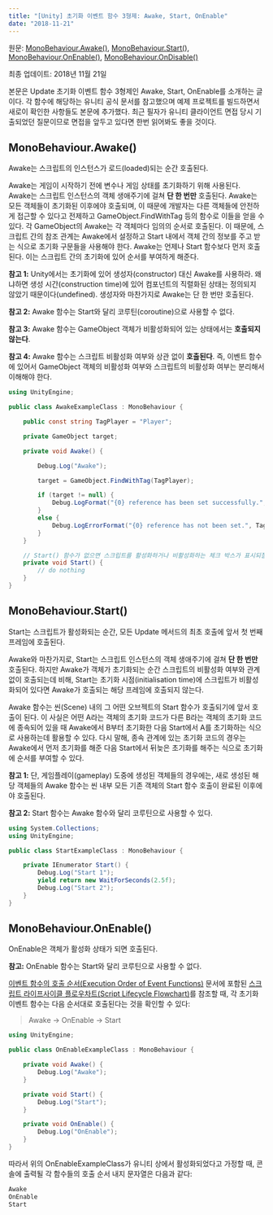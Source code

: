 ```yaml
---
title: "[Unity] 초기화 이벤트 함수 3형제: Awake, Start, OnEnable"
date: "2018-11-21"
---
```


[MonoBehaviour.Awake()]: https://docs.unity3d.com/ScriptReference/MonoBehaviour.Awake.html
[MonoBehaviour.Start()]: https://docs.unity3d.com/ScriptReference/MonoBehaviour.Start.html
[MonoBehaviour.OnEnable()]: https://docs.unity3d.com/ScriptReference/MonoBehaviour.OnEnable.html
[MonoBehaviour.OnDisable()]: https://docs.unity3d.com/ScriptReference/MonoBehaviour.OnDisable.html
[이벤트 함수의 호출 순서(Execution Order of Event Functions)]: https://docs.unity3d.com/Manual/ExecutionOrder.html
[스크립트 라이프사이클 플로우차트(Script Lifecycle Flowchart)]: https://docs.unity3d.com/uploads/Main/monobehaviour_flowchart.svg

원문: [MonoBehaviour.Awake()], [MonoBehaviour.Start()], [MonoBehaviour.OnEnable()], [MonoBehaviour.OnDisable()]

최종 업데이트: 2018년 11월 21일

본문은 Update 초기화 이벤트 함수 3형제인 Awake, Start, OnEnable를 소개하는 글이다. 각 함수에 해당하는 유니티 공식 문서를 참고했으며 예제 프로젝트를 빌드하면서 새로이 확인한 사항들도 본문에 추가했다. 최근 필자가 유니티 클라이언트 면접 당시 기출되었던 질문이므로 면접을 앞두고 있다면 한번 읽어봐도 좋을 것이다.

## MonoBehaviour.Awake()

Awake는 스크립트의 인스턴스가 로드(loaded)되는 순간 호출된다.

Awake는 게임이 시작하기 전에 변수나 게임 상태를 초기화하기 위해 사용된다. Awake는 스크립트 인스턴스의 객체 생애주기에 걸쳐 **단 한 번만** 호출된다. Awake는 모든 객체들이 초기화된 이후에야 호출되며, 이 때문에 개발자는 다른 객체들에 안전하게 접근할 수 있다고 전제하고 GameObject.FindWithTag 등의 함수로 이들을 얻을 수 있다. 각 GameObject의  Awake는 각 객체마다 임의의 순서로 호출된다. 이 때문에, 스크립트 간의 참조 관계는 Awake에서 설정하고 Start 내에서 객체 간의 정보를 주고 받는 식으로 초기화 구문들을 사용해야 한다. Awake는 언제나 Start 함수보다 먼저 호출된다. 이는 스크립트 간의 초기화에 있어 순서를 부여하게 해준다.

**참고 1:** Unity에서는 초기화에 있어 생성자(constructor) 대신 Awake를 사용하라. 왜냐하면 생성 시간(construction time)에 있어 컴포넌트의 직렬화된 상태는 정의되지 않았기 때문이다(undefined). 생성자와 마찬가지로 Awake는 단 한 번만 호출된다.

**참고 2:** Awake 함수는 Start와 달리 코루틴(coroutine)으로 사용할 수 없다.

**참고 3:** Awake 함수는 GameObject 객체가 비활성화되어 있는 상태에서는 **호출되지 않는다**.

**참고 4:** Awake 함수는 스크립트 비활성화 여부와 상관 없이 **호출된다**. 즉, 이벤트 함수에 있어서 GameObject 객체의 비활성화 여부와 스크립트의 비활성화 여부는 분리해서 이해해야 한다.

```csharp
using UnityEngine;

public class AwakeExampleClass : MonoBehaviour {

    public const string TagPlayer = "Player";

    private GameObject target;

    private void Awake() {

        Debug.Log("Awake");

        target = GameObject.FindWithTag(TagPlayer);

        if (target != null) {
            Debug.LogFormat("{0} reference has been set successfully.", TagPlayer);
        }
        else {
            Debug.LogErrorFormat("{0} reference has not been set.", TagPlayer);
        }
    }

    // Start() 함수가 없으면 스크립트를 활성화하거나 비활성화하는 체크 박스가 표시되질 않는다.
    private void Start() {
        // do nothing
    }
}
```

## MonoBehaviour.Start()

Start는 스크립트가 활성화되는 순간, 모든 Update 메서드의 최초 호출에 앞서 첫 번째 프레임에 호출된다.

Awake와 마찬가지로, Start는 스크립트 인스턴스의 객체 생애주기에 걸쳐 **단 한 번만** 호출된다. 하지만 Awake가 객체가 초기화되는 순간 스크립트의 비활성화 여부와 관계 없이 호출되는데 비해, Start는 초기화 시점(initialisation time)에 스크립트가 비활성화되어 있다면 Awake가 호출되는 해당 프레임에 호출되지 않는다.

Awake 함수는 씬(Scene) 내의 그 어떤 오브젝트의 Start 함수가 호출되기에 앞서 호출이 된다. 이 사실은 어떤 A라는 객체의 초기화 코드가 다른 B라는 객체의 초기화 코드에 종속되어 있을 때 Awake에서 B부터 초기화한 다음 Start에서 A를 초기화하는 식으로 사용하는데 활용할 수 있다. 다시 말해, 종속 관계에 있는 초기화 코드의 경우는 Awake에서 먼저 초기화를 해준 다음 Start에서 뒤늦은 초기화를 해주는 식으로 초기화에 순서를 부여할 수 있다.

**참고 1:** 단, 게임플레이(gameplay) 도중에 생성된 객체들의 경우에는, 새로 생성된 해당 객체들의 Awake 함수는 씬 내부 모든 기존 객체의 Start 함수 호출이 완료된 이후에야 호출된다.

**참고 2:** Start 함수는 Awake 함수와 달리 코루틴으로 사용할 수 있다.

```csharp
using System.Collections;
using UnityEngine;

public class StartExampleClass : MonoBehaviour {

    private IEnumerator Start() {
        Debug.Log("Start 1");
        yield return new WaitForSeconds(2.5f);
        Debug.Log("Start 2");
    }
}
```
## MonoBehaviour.OnEnable()

OnEnable은 객체가 활성화 상태가 되면 호출된다.

**참고:** OnEnable 함수는 Start와 달리 코루틴으로 사용할 수 없다.

[이벤트 함수의 호출 순서(Execution Order of Event Functions)] 문서에 포함된 [스크립트 라이프사이클 플로우차트(Script Lifecycle Flowchart)]를 참조할 때, 각 초기화 이벤트 함수는 다음 순서대로 호출된다는 것을 확인할 수 있다:

> Awake → OnEnable → Start

```csharp
using UnityEngine;

public class OnEnableExampleClass : MonoBehaviour {

    private void Awake() {
        Debug.Log("Awake");
    }

    private void Start() {
        Debug.Log("Start");
    }

    private void OnEnable() {
        Debug.Log("OnEnable");
    }
}
```

따라서 위의 OnEnableExampleClass가 유니티 상에서 활성화되었다고 가정할 때, 콘솔에 출력될 각 함수들의 호출 순서 내지 문자열은 다음과 같다:

```csharp
Awake
OnEnable
Start
```
